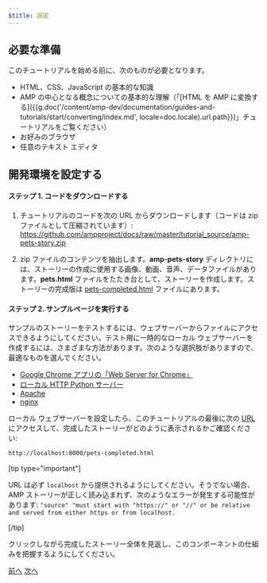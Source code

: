 ```yaml
---
$title: 設定
---
```


## 必要な準備

このチュートリアルを始める前に、次のものが必要となります。

- HTML、CSS、JavaScript の基本的な知識
- AMP の中心となる概念についての基本的な理解（「[HTML を AMP に変換する]({{g.doc('/content/amp-dev/documentation/guides-and-tutorials/start/converting/index.md', locale=doc.locale).url.path}})」チュートリアルをご覧ください）
- お好みのブラウザ
- 任意のテキスト エディタ

## 開発環境を設定する

#### ステップ 1. コードをダウンロードする

1. チュートリアルのコードを次の URL からダウンロードします（コードは zip ファイルとして圧縮されています）: <a href="https://github.com/ampproject/docs/raw/master/tutorial_source/amp-pets-story.zip">https://github.com/ampproject/docs/raw/master/tutorial_source/amp-pets-story.zip</a>

2. zip ファイルのコンテンツを抽出します。**amp-pets-story** ディレクトリには、ストーリーの作成に使用する画像、動画、音声、データファイルがあります。**pets.html** ファイルをたたき台として、ストーリーを作成します。ストーリーの完成版は [pets-completed.html](https://github.com/ampproject/docs/blob/master/tutorial_source/amp-pets-story/pets-completed.html) ファイルにあります。

#### ステップ 2. サンプルページを実行する

サンプルのストーリーをテストするには、ウェブサーバーからファイルにアクセスできるようにしてください。テスト用に一時的なローカル ウェブサーバーを作成するには、さまざまな方法があります。次のような選択肢がありますので、最適なものを選んでください。

- [Google Chrome アプリの「Web Server for Chrome」](https://chrome.google.com/webstore/detail/web-server-for-chrome/ofhbbkphhbklhfoeikjpcbhemlocgigb)
- [ローカル HTTP Python サーバー](https://developer.mozilla.org/en-US/docs/Learn/Common_questions/set_up_a_local_testing_server#Running_a_simple_local_HTTP_server)
- [Apache](https://httpd.apache.org/docs/2.4/getting-started.html)
- [nginx](http://nginx.org/)

ローカル ウェブサーバーを設定したら、このチュートリアルの最後に次の <a href="http://localhost:8000/pets-completed.html">URL</a> にアクセスして、完成したストーリーがどのように表示されるかご確認ください:

```html
http://localhost:8000/pets-completed.html
```

[tip type="important"]

URL は必ず `localhost` から提供されるようにしてください。そうでない場合、AMP ストーリーが正しく読み込まれず、次のようなエラーが発生する可能性があります: `"source" "must start with "https://" or "//" or be relative and served from either https or from localhost.`

[/tip]


クリックしながら完成したストーリー全体を見返し、このコンポーネントの仕組みを把握するようにしてください。

<div class="prev-next-buttons">
  <a class="button prev-button" href="{{g.doc('/content/amp-dev/documentation/guides-and-tutorials/start/visual_story/index.md', locale=doc.locale).url.path}}"><span class="arrow-prev">前へ</span></a>
  <a class="button next-button" href="{{g.doc('/content/amp-dev/documentation/guides-and-tutorials/start/visual_story/parts_of_story.md', locale=doc.locale).url.path}}"><span class="arrow-next">次へ</span></a>
</div>

